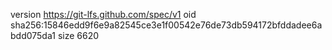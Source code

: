 version https://git-lfs.github.com/spec/v1
oid sha256:15846edd9f6e9a82545ce3e1f00542e76de73db594172bfddadee6abdd075da1
size 6620
